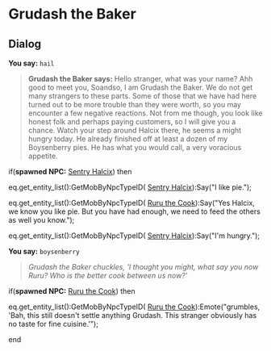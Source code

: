 # Grudash the Baker


## Dialog

**You say:** `hail`



>**Grudash the Baker says:** Hello stranger, what was your name? Ahh good to meet you, Soandso, I am Grudash the Baker. We do not get many strangers to these parts. Some of those that we have had here turned out to be more trouble than they were worth, so you may encounter a few negative reactions. Not from me though, you look like honest folk and perhaps paying customers, so I will give you a chance. Watch your step around Halcix there, he seems a might hungry today.  He already finished off at least a dozen of my Boysenberry pies. He has what you would call, a very voracious appetite.


if(**spawned NPC:**  [Sentry Halcix](/npc/114536)) then



eq.get_entity_list():GetMobByNpcTypeID( [Sentry Halcix](/npc/114536)):Say("I like pie.");



eq.get_entity_list():GetMobByNpcTypeID( [Ruru the Cook](/npc/114496)):Say("Yes Halcix, we know you like pie. But you have had enough, we need to feed the others as well you know.");



eq.get_entity_list():GetMobByNpcTypeID( [Sentry Halcix](/npc/114536)):Say("I'm hungry.");




**You say:** `boysenberry`



>*Grudash the Baker chuckles, 'I thought you might, what say you now Ruru? Who is the better cook between us now?'*


if(**spawned NPC:**  [Ruru the Cook](/npc/114496)) then



eq.get_entity_list():GetMobByNpcTypeID( [Ruru the Cook](/npc/114496)):Emote("grumbles, 'Bah, this still doesn't settle anything Grudash. This stranger obviously has no taste for fine cuisine.'");



end
